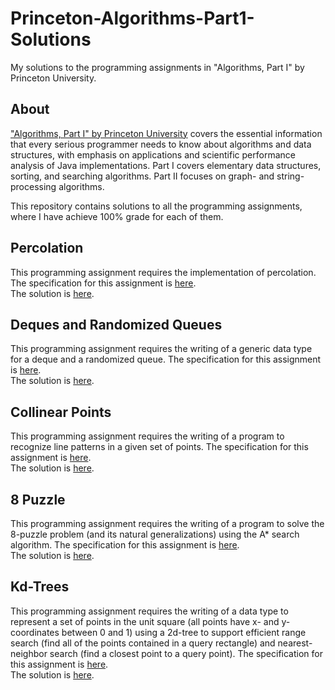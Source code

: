 # Princeton-Algorithms-Part1-Solutions
My solutions to the programming assignments in "Algorithms, Part I" by Princeton University.

## About
["Algorithms, Part I" by Princeton University](https://www.coursera.org/learn/algorithms-part1) covers the essential information that every serious programmer needs to know about algorithms and data structures, with emphasis on applications and scientific performance analysis of Java implementations. Part I covers elementary data structures, sorting, and searching algorithms. Part II focuses on graph- and string-processing algorithms.  

This repository contains solutions to all the programming assignments, where I have achieve 100% grade for each of them.  

## Percolation  
This programming assignment requires the implementation of percolation. The specification for this assignment is [here](https://coursera.cs.princeton.edu/algs4/assignments/percolation/specification.php).  
The solution is [here](percolation).  

## Deques and Randomized Queues  
This programming assignment requires the writing of a generic data type for a deque and a randomized queue. The specification for this assignment is [here](https://coursera.cs.princeton.edu/algs4/assignments/queues/specification.php).  
The solution is [here](queues).  

## Collinear Points  
This programming assignment requires the writing of a program to recognize line patterns in a given set of points. The specification for this assignment is [here](https://coursera.cs.princeton.edu/algs4/assignments/collinear/specification.php).  
The solution is [here](collinear).  

## 8 Puzzle  
This programming assignment requires the writing of a program to solve the 8-puzzle problem (and its natural generalizations) using the A* search algorithm. The specification for this assignment is [here](https://coursera.cs.princeton.edu/algs4/assignments/8puzzle/specification.php).  
The solution is [here](8puzzle).  

## Kd-Trees 
This programming assignment requires the writing of a data type to represent a set of points in the unit square (all points have x- and y-coordinates between 0 and 1) using a 2d-tree to support efficient range search (find all of the points contained in a query rectangle) and nearest-neighbor search (find a closest point to a query point). The specification for this assignment is [here](https://coursera.cs.princeton.edu/algs4/assignments/kdtree/specification.php).  
The solution is [here](kdtree).







